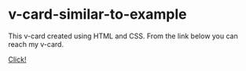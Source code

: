 # v-card-similar-to-example

This v-card created using HTML and CSS. From the link below you can reach my v-card.


[Click!](https://htmlpreview.github.io/?https://github.com/muniseben/v-card-similar-to-example/blob/main/index.html)
